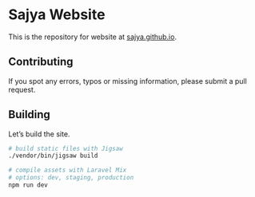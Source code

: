 # Sajya Website

This is the repository for website at [sajya.github.io](https://sajya.github.io).

## Contributing

If you spot any errors, typos or missing information, please submit a pull request.

## Building 

Let’s build the site.

```bash
# build static files with Jigsaw
./vendor/bin/jigsaw build

# compile assets with Laravel Mix
# options: dev, staging, production
npm run dev
```
